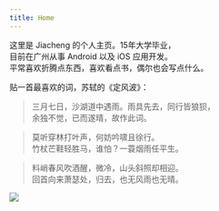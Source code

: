 ```yaml
---
title: Home
---
```


<!--
[<p style="float:right;display: block;" alt="logo"> 阅读是为了思想的自由 <br> 思想是为了精神的自由 <br> 精神的自由即灵魂的自由。
</p>](https://cheng.netlify.com/)
-->

这里是 Jiacheng 的个人主页。15年大学毕业，  
目前在广州从事 Android 以及 iOS 应用开发。  
平常喜欢折腾点东西，喜欢看点书，偶尔也会写点什么。

贴一首最喜欢的词，苏轼的《定风波》：

> 三月七日，沙湖道中遇雨。雨具先去，同行皆狼狈，  
 余独不觉，已而遂晴，故作此词。

> 莫听穿林打叶声，何妨吟啸且徐行。   
竹杖芒鞋轻胜马，谁怕？一蓑烟雨任平生。  


> 料峭春风吹酒醒，微冷，山头斜照却相迎。  
回首向来萧瑟处，归去，也无风雨也无晴。


![](https://raw.githubusercontent.com/caelanyang/MarkdownPictures/master/uPic/index.jpg)


